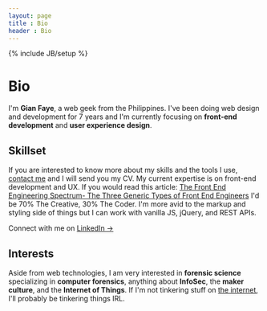 ```yaml
---
layout: page
title : Bio
header : Bio
---
```

{% include JB/setup %}

# Bio

I'm **Gian Faye**, a web geek from the Philippines. I've been doing web design and development for 7 years and I'm currently focusing on **front-end development** and **user experience design**. 

## Skillset

If you are interested to know more about my skills and the tools I use, [contact me](mailto:contact@gianfaye.com) and I will send you my CV. My current expertise is on front-end development and UX.  If you would read this article: [The Front End Engineering Spectrum- The Three Generic Types of Front End Engineers](http://htmlcssjavascript.com/web/the-front-end-engineering-spectrum-the-three-generic-types-of-front-end-engineers/) I'd be 70% The Creative, 30% The Coder. I'm more avid to the markup and styling side of things but I can work with vanilla JS, jQuery, and REST APIs.

Connect with me on <a href="https://ph.linkedin.com/in/gianfaye" target="_blank">LinkedIn &rarr;</a>

## Interests

Aside from web technologies, I am very interested in **forensic science** specializing in **computer forensics**, anything about **InfoSec**, the **maker culture**, and the **Internet of Things**. If I'm not tinkering stuff on [the internet](https://www.youtube.com/watch?v=iDbyYGrswtg), I'll probably be tinkering things IRL. 


